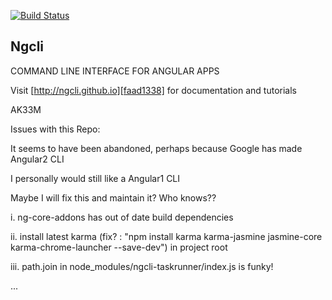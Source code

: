 [![Build Status][travis-image]][travis-url]

## Ngcli

COMMAND LINE INTERFACE FOR ANGULAR APPS

Visit [http://ngcli.github.io][faad1338] for documentation and tutorials

[faad1338]: http://ngcli.github.io "http://ngcli.github.io"
[travis-image]: https://img.shields.io/travis/ngCli/ng-cli.svg?style=flat
[travis-url]:https://travis-ci.org/ngCli/ng-cli


AK33M


Issues with this Repo:


It seems to have been abandoned, perhaps because Google has made Angular2 CLI


I personally would still like a Angular1 CLI


Maybe I will fix this and maintain it? Who knows??


i. ng-core-addons has out of date build dependencies


ii. install latest karma (fix? : "npm install karma karma-jasmine jasmine-core karma-chrome-launcher --save-dev") in project root


iii. path.join in node_modules/ngcli-taskrunner/index.js is funky!


...
